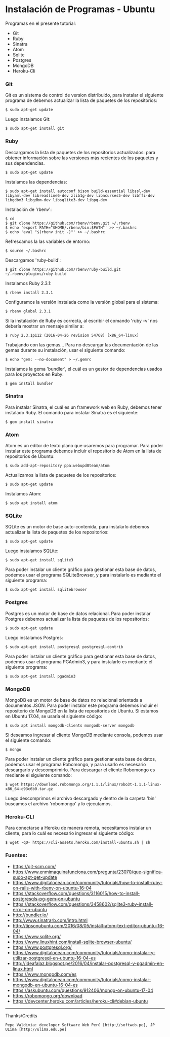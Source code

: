 # Instalación de Programas - Ubuntu

Programas en el presente tutorial:

+ Git
+ Ruby
+ Sinatra
+ Atom
+ Sqlite
+ Postgres
+ MongoDB
+ Heroku-Cli

### Git

Git es un sistema de control de version distribuido, para instalar el siguiente programa de debemos actualizar la lista de paquetes de los repositorios:

    $ sudo apt-get update
    
Luego instalamos Git:

    $ sudo apt-get install git

### Ruby
	
Descargamos la lista de paquetes de los repositorios actualizados: para obtener información sobre las versiones más recientes de los paquetes y sus dependencias. 
    
	$ sudo apt-get update
    
Instalamos las dependencias:

    $ sudo apt-get install autoconf bison build-essential libssl-dev libyaml-dev libreadline6-dev zlib1g-dev libncurses5-dev libffi-dev libgdbm3 libgdbm-dev libsqlite3-dev libpq-dev
    
Instalación de 'rbenv':

    $ cd
    $ git clone https://github.com/rbenv/rbenv.git ~/.rbenv
    $ echo 'export PATH="$HOME/.rbenv/bin:$PATH"' >> ~/.bashrc
    $ echo 'eval "$(rbenv init -)"' >> ~/.bashrc
    
Refrescamos la las variables de entorno:

    $ source ~/.bashrc
    
Descargamos 'ruby-build':

    $ git clone https://github.com/rbenv/ruby-build.git ~/.rbenv/plugins/ruby-build
    
Instalamos Ruby 2.3.1:

    $ rbenv install 2.3.1
    
Configuramos la versión instalada como la versión global para el sistema:

    $ rbenv global 2.3.1
    
Si la instalación de Ruby es correcta, al escribir el comando 'ruby -v' nos debería mostrar un mensaje similar a:

    $ ruby 2.3.1p112 (2016-04-26 revision 54768) [x86_64-linux]
    
Trabajando con las gemas... Para no descargar las documentación de las gemas durante su instalación, usar el siguiente comando:

    $ echo "gem: --no-document" > ~/.gemrc
    
Instalamos la gema 'bundler', el cuál es un gestor de dependencias usados para los proyectos en Ruby:

    $ gem install bundler
    
### Sinatra
	
Para instalar Sinatra, el cuál es un framework web en Ruby, debemos tener instalado Ruby. El comando para instalar Sinatra es el siguiente:
    
	$ gem install sinatra
    
### Atom

Atom es un editor de texto plano que usaremos para programar. Para poder instalar este programa debemos incluir el repositorio de Atom en la lista de repositorios de Ubuntu:

    $ sudo add-apt-repository ppa:webupd8team/atom
    
Actualizamos la lista de paquetes de los repositorios:

    $ sudo apt-get update
    
Instalamos Atom:

    $ sudo apt install atom
    
### SQLite

SQLite es un motor de base auto-contenida, para instalarlo debemos actualizar la lista de paquetes de los repositorios:

    $ sudo apt-get update
    
Luego instalamos SQLite:

    $ sudo apt-get install sqlite3
    
Para poder instalar un cliente gráfico para gestionar esta base de datos, podemos usar el programa SQLiteBrowser, y para instalarlo es mediante el siguiente programa:

    $ sudo apt-get install sqlitebrowser
    
### Postgres

Postgres es un motor de base de datos relacional. Para poder instalar Postgres debemos actualizar la lista de paquetes de los repositorios:

    $ sudo apt-get update

Luego instalamos Postgres:

    $ sudo apt-get install postgresql postgresql-contrib
    
Para poder instalar un cliente gráfico para gestionar esta base de datos, podemos usar el programa PGAdmin3, y para instalarlo es mediante el siguiente programa:

    $ sudo apt-get install pgadmin3
    
### MongoDB

MongoDB es un motor de base de datos no relacional orientada a documentos JSON. Para poder instalar este programa debemos incluir el repositorio de MongoDB en la lista de repositorios de Ubuntu. Si estamos en Ubuntu 17.04, se usaría el siguiente código:
	
    $ sudo apt install mongodb-clients mongodb-server mongodb
    
Si deseamos ingresar al cliente MongoDB mediante consola, podemos usar el siguiente comando:

    $ mongo

Para poder instalar un cliente gráfico para gestionar esta base de datos, podemos usar el programa Robomongo, y para usarlo es necesario descargarlo y descomprimirlo. Para descargar el cliente Robomongo es mediante el siguiente comando:

    $ wget https://download.robomongo.org/1.1.1/linux/robo3t-1.1.1-linux-x86_64-c93c6b0.tar.gz
    
Luego descomprimos el archivo descargado y dentro de la carpeta 'bin' buscamos el archivo 'robomongo' y lo ejecutamos.

### Heroku-CLI

Para conectarse a Heroku de manera remota, necesitamos instalar un cliente, para lo cuál es necesario ingresar el siguiente código:

    $ wget -qO- https://cli-assets.heroku.com/install-ubuntu.sh | sh
    
### Fuentes:

+ https://git-scm.com/
+ https://www.enmimaquinafunciona.com/pregunta/23070/que-significa-sudo-apt-get-update
+ https://www.digitalocean.com/community/tutorials/how-to-install-ruby-on-rails-with-rbenv-on-ubuntu-16-04
+ https://stackoverflow.com/questions/3116015/how-to-install-postgresqls-pg-gem-on-ubuntu
+ https://stackoverflow.com/questions/3458602/sqlite3-ruby-install-error-on-ubuntu
+ http://bundler.io/
+ http://www.sinatrarb.com/intro.html
+ http://tipsonubuntu.com/2016/08/05/install-atom-text-editor-ubuntu-16-04/
+ https://www.sqlite.org/
+ https://www.linuxhint.com/install-sqlite-browser-ubuntu/
+ https://www.postgresql.org/
+ https://www.digitalocean.com/community/tutorials/como-instalar-y-utilizar-postgresql-en-ubuntu-16-04-es
+ http://ideafalaz.blogspot.pe/2016/04/instalar-postgresql-y-pgadmin-en-linux.html
+ https://www.mongodb.com/es
+ https://www.digitalocean.com/community/tutorials/como-instalar-mongodb-en-ubuntu-16-04-es
+ https://askubuntu.com/questions/912406/mongo-on-ubuntu-17-04
+ https://robomongo.org/download
+ https://devcenter.heroku.com/articles/heroku-cli#debian-ubuntu

---

 Thanks/Credits

    Pepe Valdivia: developer Software Web Perú [http://softweb.pe], JP ULima [http://ulima.edu.pe]
